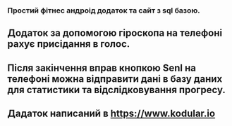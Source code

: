 ### Простий фітнес андроід додаток та сайт з sql базою.
## Додаток за допомогою гіроскопа на телефоні рахує присідання в голос.
## Після закінчення вправ кнопкою Senl на телефоні можна відправити дані в базу даних для статистики та відслідковування прогресу.
## Дадаток написаний в https://www.kodular.io
